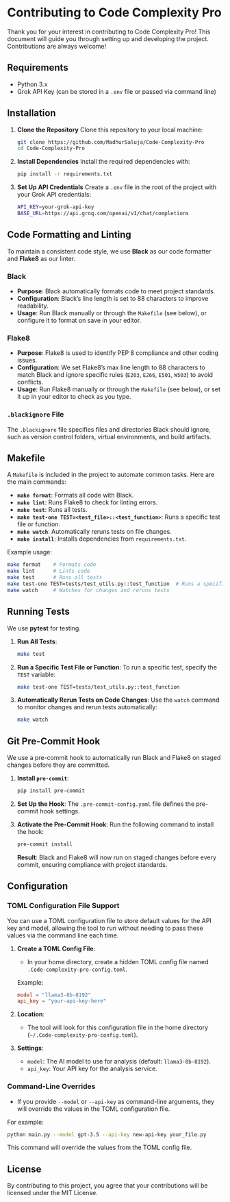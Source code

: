 
# Contributing to Code Complexity Pro

Thank you for your interest in contributing to Code Complexity Pro! This document will guide you through setting up and developing the project. Contributions are always welcome!

## Requirements

- Python 3.x
- Grok API Key (can be stored in a `.env` file or passed via command line)

## Installation

1. **Clone the Repository**
   Clone this repository to your local machine:
   ```bash
   git clone https://github.com/MadhurSaluja/Code-Complexity-Pro
   cd Code-Complexity-Pro
   ```

2. **Install Dependencies**
   Install the required dependencies with:
   ```bash
   pip install -r requirements.txt
   ```

3. **Set Up API Credentials**
   Create a `.env` file in the root of the project with your Grok API credentials:
   ```bash
   API_KEY=your-grok-api-key
   BASE_URL=https://api.groq.com/openai/v1/chat/completions
   ```

## Code Formatting and Linting

To maintain a consistent code style, we use **Black** as our code formatter and **Flake8** as our linter.

### Black

- **Purpose**: Black automatically formats code to meet project standards.
- **Configuration**: Black’s line length is set to 88 characters to improve readability.
- **Usage**: Run Black manually or through the `Makefile` (see below), or configure it to format on save in your editor.

### Flake8

- **Purpose**: Flake8 is used to identify PEP 8 compliance and other coding issues.
- **Configuration**: We set Flake8’s max line length to 88 characters to match Black and ignore specific rules (`E203`, `E266`, `E501`, `W503`) to avoid conflicts.
- **Usage**: Run Flake8 manually or through the `Makefile` (see below), or set it up in your editor to check as you type.

### `.blackignore` File

The `.blackignore` file specifies files and directories Black should ignore, such as version control folders, virtual environments, and build artifacts.

## Makefile

A `Makefile` is included in the project to automate common tasks. Here are the main commands:

- **`make format`**: Formats all code with Black.
- **`make lint`**: Runs Flake8 to check for linting errors.
- **`make test`**: Runs all tests.
- **`make test-one TEST=<test_file>::<test_function>`**: Runs a specific test file or function.
- **`make watch`**: Automatically reruns tests on file changes.
- **`make install`**: Installs dependencies from `requirements.txt`.

Example usage:
```bash
make format    # Formats code
make lint      # Lints code
make test      # Runs all tests
make test-one TEST=tests/test_utils.py::test_function  # Runs a specific test
make watch     # Watches for changes and reruns tests
```

## Running Tests

We use **pytest** for testing.

1. **Run All Tests**:
   ```bash
   make test
   ```

2. **Run a Specific Test File or Function**:
   To run a specific test, specify the `TEST` variable:
   ```bash
   make test-one TEST=tests/test_utils.py::test_function
   ```

3. **Automatically Rerun Tests on Code Changes**:
   Use the `watch` command to monitor changes and rerun tests automatically:
   ```bash
   make watch
   ```

## Git Pre-Commit Hook

We use a pre-commit hook to automatically run Black and Flake8 on staged changes before they are committed.

1. **Install `pre-commit`**:
   ```bash
   pip install pre-commit
   ```

2. **Set Up the Hook**:
   The `.pre-commit-config.yaml` file defines the pre-commit hook settings.

3. **Activate the Pre-Commit Hook**:
   Run the following command to install the hook:
   ```bash
   pre-commit install
   ```

   **Result**: Black and Flake8 will now run on staged changes before every commit, ensuring compliance with project standards.

## Configuration

### TOML Configuration File Support

You can use a TOML configuration file to store default values for the API key and model, allowing the tool to run without needing to pass these values via the command line each time.

1. **Create a TOML Config File**:
   - In your home directory, create a hidden TOML config file named `.Code-complexity-pro-config.toml`.

   Example:
   ```toml
   model = "llama3-8b-8192"
   api_key = "your-api-key-here"
   ```

2. **Location**:
   - The tool will look for this configuration file in the home directory (`~/.Code-complexity-pro-config.toml`).

3. **Settings**:
   - `model`: The AI model to use for analysis (default: `llama3-8b-8192`).
   - `api_key`: Your API key for the analysis service.

### Command-Line Overrides

- If you provide `--model` or `--api-key` as command-line arguments, they will override the values in the TOML configuration file.

For example:
```bash
python main.py --model gpt-3.5 --api-key new-api-key your_file.py
```

This command will override the values from the TOML config file.

## License

By contributing to this project, you agree that your contributions will be licensed under the MIT License.
